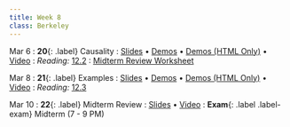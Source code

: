 ```yaml
---
title: Week 8
class: Berkeley
---
```


Mar 6
: **20**{: .label} Causality
  : [Slides](https://docs.google.com/presentation/d/1CgqXLh7lvG1SGIlA6OS9_aqfIXoj1mIw_aGYQBS0ppE/edit?usp=sharing) &#8226; [Demos](https://data8.datahub.berkeley.edu/hub/user-redirect/git-pull?repo=https%3A%2F%2Fgithub.com%2Fdata-8%2Fmaterials-sp23&urlpath=retro%2Ftree%2Fmaterials-sp23%2Flec%2Flec20.ipynb&branch=main) &#8226; [Demos (HTML Only)](assets/demo_html/lec20.html)  &#8226; [Video](https://youtu.be/mwgoCJZ-7XE)
: *Reading:* [12.2](https://inferentialthinking.com/chapters/12/2/Causality.html)
  : [Midterm Review Worksheet](https://drive.google.com/file/d/1qA8WIMi9pxyUjYtHg8khvH8_QZSZLSvS/view?usp=sharing)

Mar 8
: **21**{: .label} Examples
  : [Slides](https://docs.google.com/presentation/d/1QUwanUAwcssus8gXZkmVBOvcqoGahXWWm3BmVrohj_0/edit?usp=sharing) &#8226; [Demos](https://data8.datahub.berkeley.edu/hub/user-redirect/git-pull?repo=https%3A%2F%2Fgithub.com%2Fdata-8%2Fmaterials-sp23&urlpath=retro%2Ftree%2Fmaterials-sp23%2Flec%2Flec21.ipynb&branch=main) &#8226; [Demos (HTML Only)](assets/demo_html/lec21.html) &#8226; [Video](https://youtu.be/kYVXoDq7aEg)
: *Reading:* [12.3](https://inferentialthinking.com/chapters/12/3/Deflategate.html)

Mar 10
: **22**{: .label} Midterm Review
  : [Slides](https://docs.google.com/presentation/d/1yxgcFzSXBiIQkZwLzMBD6OYzzhu7SQ0HlL2CIitRf9I/edit?usp=sharing) &#8226; [Video](https://youtu.be/B9ieo8iGHvQ)
: **Exam**{: .label .label-exam} Midterm (7 - 9 PM)

